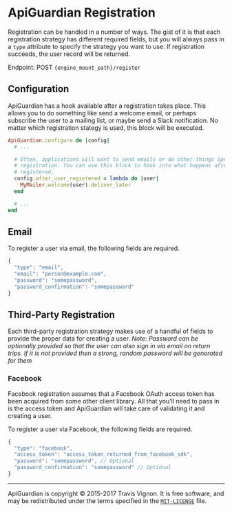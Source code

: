 # ApiGuardian Registration

Registration can be handled in a number of ways. The gist of it is that each
registration strategy has different required fields, but you will always pass in
a `type` attribute to specify the strategy you want to use. If registration
succeeds, the user record will be returned.

Endpoint: POST `{engine_mount_path}/register`

## Configuration

ApiGuardian has a hook available after a registration takes place. This allows you to do something like send a welcome email, or perhaps subscribe the user to a mailing list, or maybe send a Slack notification. No matter which registration stategy is used, this block will be executed.

```rb
ApiGuardian.configure do |config|
  # ...

  # Often, applications will want to send emails or do other things specific to
  # registration. You can use this block to hook into what happens after a user is
  # registered.
  config.after_user_registered = lambda do |user|
    MyMailer.welcome(user).deliver_later
  end

  # ...
end
```

## Email

To register a user via email, the following fields are required.

```js
{
  "type": "email",
  "email": "person@example.com",
  "password": "somepassword",
  "password_confirmation": "somepassword"
}
```

## Third-Party Registration

Each third-party registration strategy makes use of a handful of fields to provide
the proper data for creating a user. *Note: Password can be optionally provided so
that the user can also sign in via email on return trips. If it is not provided
then a strong, random password will be generated for them*

### Facebook

Facebook registration assumes that a Facebook OAuth access token has been acquired
from some other client library. All that you'll need to pass in is the access token
and ApiGuardian will take care of validating it and creating a user.

To register a user via Facebook, the following fields are required.

```js
{
  "type": "facebook",
  "access_token": "access_token_returned_from_facebook_sdk",
  "password": "somepassword", // Optional
  "password_confirmation": "somepassword" // Optional
}
```

---

ApiGuardian is copyright © 2015-2017 Travis Vignon. It is free software, and may be
redistributed under the terms specified in the [`MIT-LICENSE`](https://github.com/lookitsatravis/api_guardian/blob/master/MIT-LICENSE) file.
